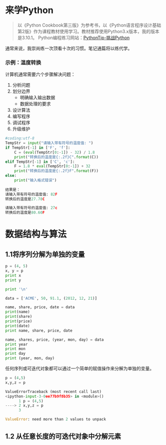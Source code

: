 # 来学Python

> 以《Python Cookbook第三版》为参考书，以《Python语言程序设计基础第2版》作为课程教材使用学习。教材推荐使用Python3.x版本，我的版本是3.10.1。
> Python编程练习网站：[PythonTip-挑战Python](http://www.pythontip.com/coding/code_oj)

通常来说，我崇尚练一次顶看十次的习惯。笔记通篇将以练代学。

### 示例：温度转换

计算机通常需要六个步骤解决问题：

1. 分析问题
2. 划分边界
   - 明确输入输出数据
   - 数据处理的要求
3. 设计算法
4. 编写程序
5. 调试程序
6. 升级维护

```python
#coding:utf-8
TempStr = input("请输入带有符号的温度值: ")
if TempStr[-1] in ['F', 'f']:
    C = (eval(TempStr[0:-1]) - 32) / 1.8
    print("转换后的温度是{:.2f}C".format(C))
elif TempStr[-1] in ['C', 'c']:
    F = 1.8 * eval(TempStr[0:-1]) + 32
    print("转换后的温度是{:.2f}F".format(F))
else:
    print("输入格式错误")
    
结果是：
请输入带有符号的温度值: 82F
转换后的温度是27.78C

请输入带有符号的温度值: 27c
转换后的温度是80.60F
```

# 数据结构与算法

## 1.1将序列分解为单独的变量

```python
p = (4, 5)
x, y = p
print x
print y

print '\n'

data = ['ACME', 50, 91.1, (2012, 12, 21)]

name, share, price, date = data
print(name)
print(share)
print(price)
print(date)
print name, share, price, date

name, shares, price, (year, mon, day) = data
print year
print mon
print day
print (year, mon, day)
```

任何序列或可迭代对象都可以通过一个简单的赋值操作来分解为单独的变量。

```python
p = (4,5)
x,y,z = p

ValueErrorTraceback (most recent call last)
<ipython-input-3-0ee77b9f8b35> in <module>()
      1 p = (4,5)
----> 2 x,y,z = p
      3 

ValueError: need more than 2 values to unpack
```

## 1.2 从任意长度的可迭代对象中分解元素



